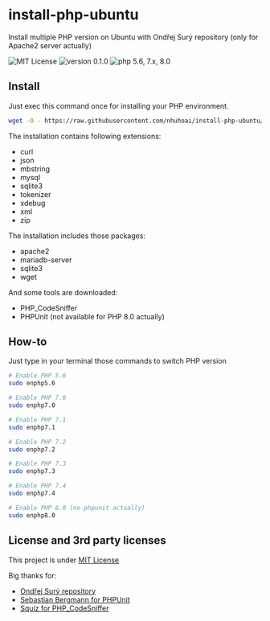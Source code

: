 # install-php-ubuntu

Install multiple PHP version on Ubuntu with Ondřej Surý repository (only for Apache2 server actually)

![MIT License](https://img.shields.io/github/license/nhuhoai/install-php-ubuntu)
![version 0.1.0](https://img.shields.io/badge/version-0.1.0-green.svg)
![php 5.6, 7.x, 8.0](https://img.shields.io/badge/php-5.6,%207.x,%208.0-royalblue.svg?logo=php)

## Install

Just exec this command once for installing your PHP environment.

```bash
wget -O - https://raw.githubusercontent.com/nhuhoai/install-php-ubuntu/main/install.sh | sudo bash
```

The installation contains following extensions:

-   curl
-   json
-   mbstring
-   mysql
-   sqlite3
-   tokenizer
-   xdebug
-   xml
-   zip

The installation includes those packages:

-   apache2
-   mariadb-server
-   sqlite3
-   wget

And some tools are downloaded:

-   PHP_CodeSniffer
-   PHPUnit (not available for PHP 8.0 actually)

## How-to

Just type in your terminal those commands to switch PHP version

```bash
# Enable PHP 5.6
sudo enphp5.6

# Enable PHP 7.0
sudo enphp7.0

# Enable PHP 7.1
sudo enphp7.1

# Enable PHP 7.2
sudo enphp7.2

# Enable PHP 7.3
sudo enphp7.3

# Enable PHP 7.4
sudo enphp7.4

# Enable PHP 8.0 (no phpunit actually)
sudo enphp8.0
```

## License and 3rd party licenses

This project is under [MIT License](LICENSE)

Big thanks for:

-   [Ondřej Surý repository](https://deb.sury.org/)
-   [Sebastian Bergmann for PHPUnit](https://github.com/sebastianbergmann/phpunit/)
-   [Squiz for PHP_CodeSniffer](https://github.com/squizlabs/PHP_CodeSniffer/)
